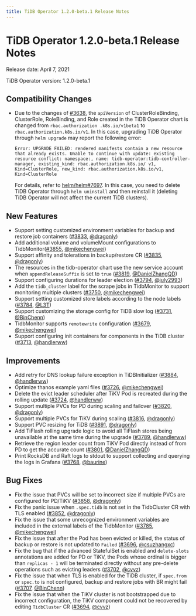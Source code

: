 ```yaml
---
title: TiDB Operator 1.2.0-beta.1 Release Notes
---
```


# TiDB Operator 1.2.0-beta.1 Release Notes

Release date: April 7, 2021

TiDB Operator version: 1.2.0-beta.1

## Compatibility Changes

- Due to the changes of [#3638](https://github.com/pingcap/tidb-operator/pull/3638), the `apiVersion` of ClusterRoleBinding, ClusterRole, RoleBinding, and Role created in the TiDB Operator chart is changed from `rbac.authorization .k8s.io/v1beta1` to `rbac.authorization.k8s.io/v1`. In this case, upgrading TiDB Operator through `helm upgrade` may report the following error:

     ```
     Error: UPGRADE FAILED: rendered manifests contain a new resource that already exists. Unable to continue with update: existing resource conflict: namespace:, name: tidb-operator:tidb-controller-manager, existing_kind: rbac.authorization.k8s.io/ v1, Kind=ClusterRole, new_kind: rbac.authorization.k8s.io/v1, Kind=ClusterRole
     ```

     For details, refer to [helm/helm#7697](https://github.com/helm/helm/issues/7697). In this case, you need to delete TiDB Operator through `helm uninstall` and then reinstall it (deleting TiDB Operator will not affect the current TiDB clusters).

## New Features

- Support setting customized environment variables for backup and restore job containers ([#3833](https://github.com/pingcap/tidb-operator/pull/3833), [@dragonly](https://github.com/dragonly))
- Add additional volume and volumeMount configurations to TidbMonitor([#3855](https://github.com/pingcap/tidb-operator/pull/3855), [@mikechengwei](https://github.com/mikechengwei))
- Support affinity and tolerations in backup/restore CR ([#3835](https://github.com/pingcap/tidb-operator/pull/3835), [@dragonly](https://github.com/dragonly))
- The resources in the tidb-operator chart use the new service account when `appendReleaseSuffix` is set to `true` ([#3819](https://github.com/pingcap/tidb-operator/pull/3819), [@DanielZhangQD](https://github.com/DanielZhangQD))
- Support configuring durations for leader election ([#3794](https://github.com/pingcap/tidb-operator/pull/3794), [@july2993](https://github.com/july2993))
- Add the `tidb_cluster` label for the scrape jobs in TidbMonitor to support monitoring multiple clusters ([#3750](https://github.com/pingcap/tidb-operator/pull/3750), [@mikechengwei](https://github.com/mikechengwei))
- Support setting customized store labels according to the node labels ([#3784](https://github.com/pingcap/tidb-operator/pull/3784), [@L3T](https://github.com/L3T))
- Support customizing the storage config for TiDB slow log ([#3731](https://github.com/pingcap/tidb-operator/pull/3731), [@BinChenn](https://github.com/BinChenn))
- TidbMonitor supports `remotewrite` configuration ([#3679](https://github.com/pingcap/tidb-operator/pull/3679), [@mikechengwei](https://github.com/mikechengwei))
- Support configuring init containers for components in the TiDB cluster ([#3713](https://github.com/pingcap/tidb-operator/pull/3713), [@handlerww](https://github.com/handlerww))

## Improvements

- Add retry for DNS lookup failure exception in TiDBInitializer ([#3884](https://github.com/pingcap/tidb-operator/pull/3884), [@handlerww](https://github.com/handlerww))
- Optimize thanos example yaml files ([#3726](https://github.com/pingcap/tidb-operator/pull/3726), [@mikechengwei](https://github.com/mikechengwei))
- Delete the evict leader scheduler after TiKV Pod is recreated during the rolling update ([#3724](https://github.com/pingcap/tidb-operator/pull/3724), [@handlerww](https://github.com/handlerww))
- Support multiple PVCs for PD during scaling and failover ([#3820](https://github.com/pingcap/tidb-operator/pull/3820), [@dragonly](https://github.com/dragonly))
- Support multiple PVCs for TiKV during scaling ([#3816](https://github.com/pingcap/tidb-operator/pull/3816), [@dragonly](https://github.com/dragonly))
- Support PVC resizing for TiDB ([#3891](https://github.com/pingcap/tidb-operator/pull/3891), [@dragonly](https://github.com/dragonly))
- Add TiFlash rolling upgrade logic to avoid all TiFlash stores being unavailable at the same time during the upgrade ([#3789](https://github.com/pingcap/tidb-operator/pull/3789), [@handlerww](https://github.com/handlerww))
- Retrieve the region leader count from TiKV Pod directly instead of from PD to get the accurate count ([#3801](https://github.com/pingcap/tidb-operator/pull/3801), [@DanielZhangQD](https://github.com/DanielZhangQD))
- Print RocksDB and Raft logs to stdout to support collecting and querying the logs in Grafana ([#3768](https://github.com/pingcap/tidb-operator/pull/3768), [@baurine](https://github.com/baurine))

## Bug Fixes

- Fix the issue that PVCs will be set to incorrect size if multiple PVCs are configured for PD/TiKV ([#3858](https://github.com/pingcap/tidb-operator/pull/3858), [@dragonly](https://github.com/dragonly))
- Fix the panic issue when `.spec.tidb` is not set in the TidbCluster CR with TLS enabled ([#3852](https://github.com/pingcap/tidb-operator/pull/3852), [@dragonly](https://github.com/dragonly))
- Fix the issue that some unrecognized environment variables are included in the external labels of the TidbMonitor ([#3785](https://github.com/pingcap/tidb-operator/pull/3785), [@mikechengwei](https://github.com/mikechengwei))
- Fix the issue that after the Pod has been evicted or killed, the status of backup or restore is not updated to `Failed` ([#3696](https://github.com/pingcap/tidb-operator/pull/3696), [@csuzhangxc](https://github.com/csuzhangxc))
- Fix the bug that if the advanced StatefulSet is enabled and `delete-slots` annotations are added for PD or TiKV, the Pods whose ordinal is bigger than `replicas - 1` will be terminated directly without any pre-delete operations such as evicting leaders ([#3702](https://github.com/pingcap/tidb-operator/pull/3702), [@cvvz](https://github.com/cvvz))
- Fix the issue that when TLS is enabled for the TiDB cluster, if `spec.from` or `spec.to` is not configured, backup and restore jobs with BR might fail ([#3707](https://github.com/pingcap/tidb-operator/pull/3707), [@BinChenn](https://github.com/BinChenn))
- Fix the issue that when the TiKV cluster is not bootstrapped due to incorrect configuration, the TiKV component could not be recovered by editing `TidbCluster` CR ([#3694](https://github.com/pingcap/tidb-operator/pull/3694), [@cvvz](https://github.com/cvvz))
